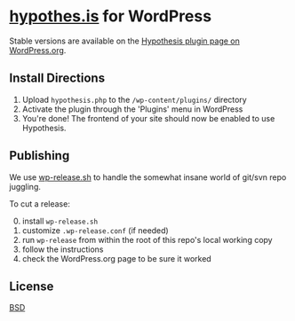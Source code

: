 # [hypothes.is](http://hypothes.is/) for WordPress

Stable versions are available on the
[Hypothesis plugin page on WordPress.org](https://wordpress.org/plugins/hypothesis/).

## Install Directions

1. Upload `hypothesis.php` to the `/wp-content/plugins/` directory
2. Activate the plugin through the 'Plugins' menu in WordPress
3. You're done! The frontend of your site should now be enabled to use Hypothesis.

## Publishing

We use [wp-release.sh](https://github.com/sun/wordpress-git-svn-release) to
handle the somewhat insane world of git/svn repo juggling.

To cut a release:

0. install `wp-release.sh`
1. customize `.wp-release.conf` (if needed)
2. run `wp-release` from within the root of this repo's local working copy
3. follow the instructions
4. check the WordPress.org page to be sure it worked

## License

[BSD](http://opensource.org/licenses/BSD-2-Clause)
